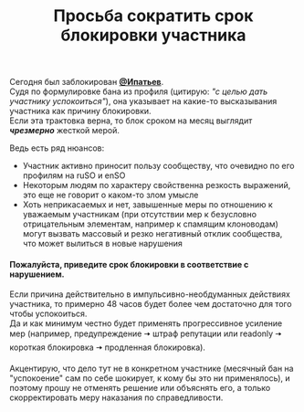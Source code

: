 ﻿---
title: "Просьба сократить срок блокировки участника"
se.owner.user_id: 288409
se.owner.display_name: "yar85"
se.owner.link: "https://ru.meta.stackoverflow.com/users/288409/yar85"
se.link: "https://ru.meta.stackoverflow.com/questions/11758/%d0%9f%d1%80%d0%be%d1%81%d1%8c%d0%b1%d0%b0-%d1%81%d0%be%d0%ba%d1%80%d0%b0%d1%82%d0%b8%d1%82%d1%8c-%d1%81%d1%80%d0%be%d0%ba-%d0%b1%d0%bb%d0%be%d0%ba%d0%b8%d1%80%d0%be%d0%b2%d0%ba%d0%b8-%d1%83%d1%87%d0%b0%d1%81%d1%82%d0%bd%d0%b8%d0%ba%d0%b0"
se.question_id: 11758
se.post_type: question
---
<p>Сегодня был заблокирован <a href="https://ru.stackoverflow.com/users/179379"><strong>@Ипатьев</strong></a>.<br />
Судя по формулировке бана из профиля (цитирую: <em>&quot;с целью дать участнику успокоиться&quot;</em>), она указывает на какие-то высказывания участника как причину блокировки.<br />
Если эта трактовка верна, то блок сроком на месяц выглядит <em><strong>чрезмерно</strong></em> жесткой мерой.</p>
<p>Ведь есть ряд нюансов:</p>
<ul>
<li>Участник активно приносит пользу сообществу, что очевидно по его профилям на ruSO и enSO</li>
<li>Некоторым людям по характеру свойственна резкость выражений, это еще не говорит о каком-то злом умысле</li>
<li>Хоть неприкасаемых и нет, завышенные меры по отношению к уважаемым участникам (при отсутствии мер к безусловно отрицательным элементам, например к спамящим клоноводам) могут вызвать массовый и резко негативный отклик сообщества, что может вылиться в новые нарушения</li>
</ul>
<h4>Пожалуйста, приведите срок блокировки в соответствие с нарушением.</h4>
<p>Если причина действительно в импульсивно-необдуманных действиях участника, то примерно 48 часов будет более чем достаточно для того чтобы успокоиться.<br />
Да и как минимум честно будет применять прогрессивное усиление мер (например, предупреждение 🠆 штраф репутации или readonly 🠆 короткая блокировка 🠆 продленная блокировка).</p>
<p>Акцентирую, что дело тут не в конкретном участнике (месячный бан на &quot;успокоение&quot; сам по себе шокирует, к кому бы это ни применялось), и поэтому прошу не отменять решение или объяснять его, а только скорректировать меру наказания по справедливости.</p>
